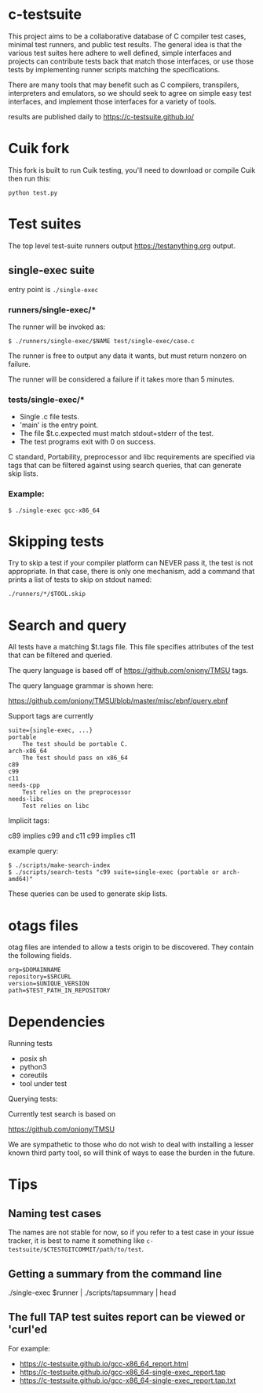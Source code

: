 # c-testsuite

This project aims to be a collaborative database of C compiler test cases,
minimal test runners, and public test results. The general idea is that
the various test suites here adhere to well defined, simple interfaces and projects can contribute
tests back that match those interfaces, or use those tests by implementing runner scripts matching
the specifications.

There are many tools that may benefit such as C compilers, transpilers, interpreters and emulators, so we should seek to agree on simple easy test interfaces, and implement
those interfaces for a variety of tools.

results are published daily to https://c-testsuite.github.io/

# Cuik fork

This fork is built to run Cuik testing, you'll need to download or compile Cuik then run this:

```
python test.py
```

# Test suites

The top level test-suite runners output https://testanything.org output.

## single-exec suite

entry point is ```./single-exec```

### runners/single-exec/*

The runner will be invoked as:

```
$ ./runners/single-exec/$NAME test/single-exec/case.c
```

The runner is free to output any data it wants, but must return
nonzero on failure.

The runner will be considered a failure if it takes more than 5 minutes.

### tests/single-exec/*

- Single .c file tests.
- 'main' is the entry point.
- The file $t.c.expected must match stdout+stderr of
  the test.
- The test programs exit with 0 on success.

C standard, Portability, preprocessor and libc requirements
are specified via tags that can be filtered against using
search queries, that can generate skip lists.

### Example:

```$ ./single-exec gcc-x86_64 ```


# Skipping tests

Try to skip a test if your compiler platform can NEVER pass it, the test is not appropriate.
In that case, there is only one mechanism, add a command that prints a list of tests to skip
on stdout named:

```
./runners/*/$TOOL.skip
```

# Search and query

All tests have a matching $t.tags file. This file specifies attributes
of the test that can be filtered and queried.

The query language is based off of https://github.com/oniony/TMSU tags.

The query language grammar is shown here:

https://github.com/oniony/TMSU/blob/master/misc/ebnf/query.ebnf

Support tags are currently

```
suite={single-exec, ...}
portable
	The test should be portable C.
arch-x86_64
	The test should pass on x86_64
c89
c99
c11
needs-cpp
    Test relies on the preprocessor
needs-libc
    Test relies on libc
```

Implicit tags:

c89 implies c99 and c11
c99 implies c11

example query:
```
$ ./scripts/make-search-index
$ ./scripts/search-tests "c99 suite=single-exec (portable or arch-amd64)"
```

These queries can be used to generate skip lists.

# otags files

otag files are intended to allow
a tests origin to be discovered. They contain the following fields.

```
org=$DOMAINNAME
repository=$SRCURL
version=$UNIQUE_VERSION
path=$TEST_PATH_IN_REPOSITORY
```

# Dependencies

Running tests

- posix sh
- python3
- coreutils
- tool under test

Querying tests:

Currently test search is based on

https://github.com/oniony/TMSU

We are sympathetic to those who do not wish to deal with
installing a lesser known third party tool, so will think of
ways to ease the burden in the future.

# Tips

## Naming test cases

The names are not stable for now, so if you
refer to a test case in your issue tracker, it is best to
name it something like ```c-testsuite/$CTESTGITCOMMIT/path/to/test```.

## Getting a summary from the command line

./single-exec $runner | ./scripts/tapsummary | head

## The full TAP test suites report can be viewed or 'curl'ed

For example:

- https://c-testsuite.github.io/gcc-x86_64_report.html
- https://c-testsuite.github.io/gcc-x86_64-single-exec_report.tap
- https://c-testsuite.github.io/gcc-x86_64-single-exec_report.tap.txt
